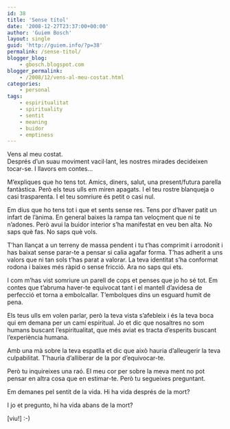 ```yaml
---
id: 38
title: 'Sense títol'
date: '2008-12-27T23:37:00+00:00'
author: 'Guiem Bosch'
layout: single
guid: 'http://guiem.info/?p=38'
permalink: /sense-titol/
blogger_blog:
    - gbosch.blogspot.com
blogger_permalink:
    - /2008/12/vens-al-meu-costat.html
categories:
    - personal
tags:
    - espiritualitat
    - spirituality
    - sentit
    - meaning
    - buidor
    - emptiness
---
```


Vens al meu costat.  
Després d’un suau moviment vacil·lant, les nostres mirades decideixen tocar-se. I llavors em contes…

M’expliques que ho tens tot. Amics, diners, salut, una present/futura parella fantàstica. Però els teus ulls em miren apagats. I el teu rostre blanqueja o casi trasparenta. I el teu somriure és petit o casi nul.

Em dius que ho tens tot i que et sents sense res. Tens por d’haver patit un infart de l’ànima. En general baixes la rampa tan veloçment que ni te n’adones. Però avui la buidor interior s’ha manifestat en veu ben alta. No saps què fas. No saps què vols.

T’han llançat a un terreny de massa pendent i tu t’has comprimit i arrodonit i has baixat sense parar-te a pensar si calia agafar forma. T’has adherit a uns valors que ni tan sols t’has parat a valorar. La teva identitat s’ha conformat rodona i baixes més ràpid o sense fricció. Ara no saps qui ets.

I com m’has vist somriure un parell de cops et penses que jo ho sé tot. Em contes que t’abruma haver-te equivocat tant i el mantell d’avidesa de perfecció et torna a embolcallar. T’embolques dins un esguard humit de pena.

Els teus ulls em volen parlar, però la teva vista s’afebleix i és la teva boca qui em demana per un camí espiritual. Jo et dic que nosaltres no som humans buscant l’espiritualitat, que més aviat es tracta d’esperits buscant l’experiència humana.

Amb una mà sobre la teva espatlla et dic que això hauria d’alleugerir la teva culpabilitat. T’hauria d’alliberar de la por d’equivocar-te.

Però tu inquireixes una raó. El meu cor per sobre la meva ment no pot pensar en altra cosa que en estimar-te. Però tu segueixes preguntant.

Em demanes pel sentit de la vida. Hi ha vida després de la mort?

I jo et pregunto, hi ha vida abans de la mort?

\[viu!\] :-)
